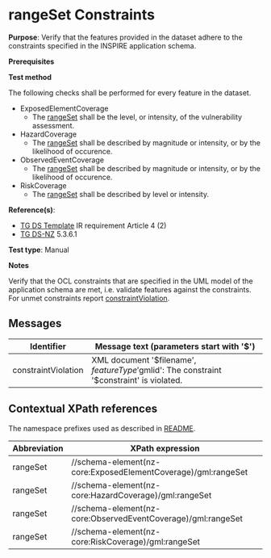 # rangeSet Constraints

**Purpose**: Verify that the features provided in the dataset adhere to the constraints specified in the INSPIRE application schema.

**Prerequisites**

**Test method**

The following checks shall be performed for every feature in the dataset.

* ExposedElementCoverage
	* The [rangeSet](#rangeSetEEC) shall be the level, or intensity, of the vulnerability assessment.
* HazardCoverage
	* The [rangeSet](#rangeSetHC) shall be described by magnitude or intensity, or by the likelihood of occurence.
* ObservedEventCoverage
	* The [rangeSet](#rangeSetOEC) shall be described by magnitude or intensity, or by the likelihood of occurence.
* RiskCoverage
	* The [rangeSet](#rangeSetRC) shall be described by level or intensity.


**Reference(s)**: 

* [TG DS Template](./README.md#ref_TG_DS_tmpl) IR requirement Article 4 (2)
* [TG DS-NZ](./README.md#ref_TG_DS_NZ) 5.3.6.1

**Test type**: Manual

**Notes** 

Verify that the OCL constraints that are specified in the UML model of the application schema are met, i.e. validate features against the constraints. For unmet constraints report [constraintViolation](#constraintViolation).

## Messages

Identifier  |  Message text (parameters start with '$')
---------------------------------------------------------- | -------------------------------------------------------------------------
constraintViolation <a name="constraintViolation"/>  |  XML document '$filename', $featureType '$gmlid': The constraint '$constraint' is violated.

## Contextual XPath references

The namespace prefixes used as described in [README](./README.md#namespaces).

Abbreviation                                               |  XPath expression                     
---------------------------------------------------------- | -------------------------------------
rangeSet <a name="rangeSetEEC"></a> | //schema-element(nz-core:ExposedElementCoverage)/gml:rangeSet
rangeSet <a name="rangeSetHC"></a> | //schema-element(nz-core:HazardCoverage)/gml:rangeSet
rangeSet <a name="rangeSetOEC"></a> | //schema-element(nz-core:ObservedEventCoverage)/gml:rangeSet
rangeSet <a name="rangeSetRC"></a> | //schema-element(nz-core:RiskCoverage)/gml:rangeSet
